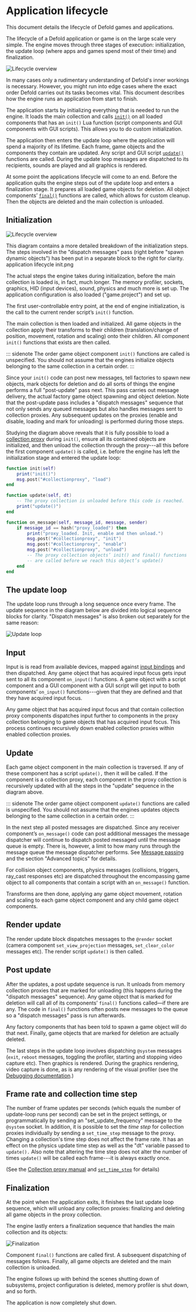 Application lifecycle
=====================

This document details the lifecycle of Defold games and applications.

The lifecycle of a Defold application or game is on the large scale very simple. The engine moves through three stages of execution: initialization, the update loop (where apps and games spend most of their time) and finalization.

![Lifecycle overview](images/application_lifecycle/application_lifecycle_overview.png)

In many cases only a rudimentary understanding of Defold's inner workings is necessary. However, you might run into edge cases where the exact order Defold carries out its tasks becomes vital. This document describes how the engine runs an application from start to finish.

The application starts by initializing everything that is needed to run the engine. It loads the main collection and calls [`init()`](/ref/go#init) on all loaded components that has an `init()` Lua function (script components and GUI components with GUI scripts). This allows you to do custom initialization.

The application then enters the update loop where the application will spend a majority of its lifetime. Each frame, game objects and the components they contain are updated. Any script and GUI script [`update()`](/ref/go#update) functions are called. During the update loop messages are dispatched to its recipients, sounds are played and all graphics is rendered.

At some point the applications lifecycle will come to an end. Before the application quits the engine steps out of the update loop and enters a finalization stage. It prepares all loaded game objects for deletion. All object components’ [`final()`](/ref/go#final) functions are called, which allows for custom cleanup. Then the objects are deleted and the main collection is unloaded.

## Initialization

![Lifecycle overview](images/application_lifecycle/application_lifecycle_init.png)

This diagram contains a more detailed breakdown of the initialization steps. The steps involved in the "dispatch messages" pass (right before "spawn dynamic objects") has been put in a separate block to the right for clarity. application lifecycle init.png

The actual steps the engine takes during initialization, before the main collection is loaded is, in fact, much longer. The memory profiler, sockets, graphics, HID (input devices), sound, physics and much more is set up. The application configuration is also loaded ("game.project") and set up.

The first user-controllable entry point, at the end of engine initialization, is the call to the current render script’s `init()` function.

The main collection is then loaded and initialized. All game objects in the collection apply their transforms to their children (translation/change of position, movement, rotation and scaling) onto their children. All component `init()` functions that exists are then called.

::: sidenote
The order game object component `init()` functions are called is unspecified. You should not assume that the engines initialize objects belonging to the same collection in a certain order.
:::

Since your `init()` code can post new messages, tell factories to spawn new objects, mark objects for deletion and do all sorts of things the engine performs a full "post-update" pass next. This pass carries out message delivery, the actual factory game object spawning and object deletion. Note that the post-update pass includes a  "dispatch messages" sequence that not only sends any queued messages but also handles messages sent to collection proxies. Any subsequent updates on the proxies (enable and disable, loading and mark for unloading) is performed during those steps.

Studying the diagram above reveals that it is fully possible to load a [collection proxy](/manuals/collection-proxy) during `init()`, ensure all its contained objects are initialized, and then unload the collection through the proxy---all this before the first component `update()` is called, i.e. before the engine has left the initialization stage and entered the update loop:

```lua
function init(self)
    print("init()")
    msg.post("#collectionproxy", "load")
end

function update(self, dt)
    -- The proxy collection is unloaded before this code is reached.
    print("update()")
end

function on_message(self, message_id, message, sender)
    if message_id == hash("proxy_loaded") then
        print("proxy_loaded. Init, enable and then unload.")
        msg.post("#collectionproxy", "init")
        msg.post("#collectionproxy", "enable")
        msg.post("#collectionproxy", "unload")
        -- The proxy collection objects’ init() and final() functions
        -- are called before we reach this object’s update()
    end
end
```

## The update loop

The update loop runs through a long sequence once every frame. The update sequence in the diagram below are divided into logical sequence blocks for clarity. "Dispatch messages" is also broken out separately for the same reason:

![Update loop](images/application_lifecycle/application_lifecycle_update.png)

## Input

Input is is read from available devices, mapped against [input bindings](/manuals/input) and then dispatched. Any game object that has acquired input focus gets input sent to all its component `on_input()` functions. A game object with a script component and a GUI component with a GUI script will get input to both components’ `on_input()` functions---given that they are defined and that they have acquired input focus.

Any game object that has acquired input focus and that contain collection proxy components dispatches input further to components in the proxy collection belonging to game objects that has acquired input focus. This process continues recursively down enabled collection proxies within enabled collection proxies.

## Update

Each game object component in the main collection is traversed. If any of these component has a script `update(),` then it will be called. If the component is a collection proxy, each component in the proxy collection is recursively updated with all the steps in the "update" sequence in the diagram above.

::: sidenote
The order game object component `update()` functions are called is unspecified. You should not assume that the engines updates objects belonging to the same collection in a certain order.
:::

In the next step all posted messages are dispatched. Since any receiver component’s `on_message()` code can post additional messages the message dispatcher will continue to dispatch posted messaged until the message queue is empty. There is, however, a limit to how many runs through the message queue the message dispatcher performs. See [Message passing](/manuals/message-passing) and the section "Advanced topics" for details.

For collision object components, physics messages (collisions, triggers, ray_cast responses etc) are dispatched throughout the encompassing game object to all components that contain a script with an `on_message()` function.

Transforms are then done, applying any game object movement, rotation and scaling to each game object component and any child game object components.

## Render update

The render update block dispatches messages to the `@render` socket (camera component `set_view_projection` messages, `set_clear_color` messages etc). The render script `update()` is then called.

## Post update

After the updates, a post update sequence is run. It unloads from memory collection proxies that are marked for unloading (this happens during the "dispatch messages" sequence). Any game object that is marked for deletion will call all of its components’ `final()` functions called—if there are any. The code in `final()` functions often posts new messages to the queue so a "dispatch messages" pass is run afterwards.

Any factory components that has been told to spawn a game object will do that next. Finally, game objects that are marked for deletion are actually deleted.

The last steps in the update loop involves dispatching `@system` messages (`exit`, `reboot` messages, toggling the profiler, starting and stopping video capture etc). Then graphics is rendered. During the graphics rendering, video capture is done, as is any rendering of the visual profiler (see the [Debugging documentation](/manuals/debugging).)

## Frame rate and collection time step

The number of frame updates per seconds (which equals the number of update-loop runs per second) can be set in the project settings, or programmatically by sending an "set_update_frequency" message to the `@system` socket. In addition, it is possible to set the _time step_ for collection proxies individually by sending a `set_time_step` message to the proxy. Changing a collection's time step does not affect the frame rate. It has an effect on the physics update time step as well as the "dt" variable passed to `update().` Also note that altering the time step does not alter the number of times `update()` will be called each frame---it is always exactly once.

(See the [Collection proxy manual](/manuals/collection-proxy) and [`set_time_step`](/ref/collection-proxy#set_time_step) for details)

## Finalization

At the point when the application exits, it finishes the last update loop sequence, which will unload any collection proxies: finalizing and deleting all game objects in the proxy collection.

The engine lastly enters a finalization sequence that handles the main collection and its objects:

![Finalization](images/application_lifecycle/application_lifecycle_final.png)

Component `final()` functions are called first. A subsequent dispatching of messages follows. Finally, all game objects are deleted and the main collection is unloaded.

The engine follows up with behind the scenes shutting down of subsystems, project configuration is deleted, memory profiler is shut down, and so forth.

The application is now completely shut down.

